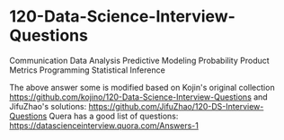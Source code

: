 # 120-Data-Science-Interview-Questions

Communication
Data Analysis
Predictive Modeling
Probability
Product Metrics
Programming
Statistical Inference


The above answer some is modified based on Kojin's original collection https://github.com/kojino/120-Data-Science-Interview-Questions
and JifuZhao's solutions: https://github.com/JifuZhao/120-DS-Interview-Questions
Quera has a good list of questions: https://datascienceinterview.quora.com/Answers-1
